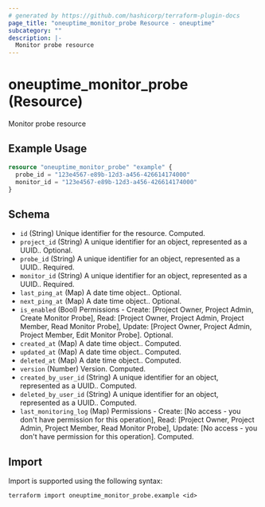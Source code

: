```yaml
---
# generated by https://github.com/hashicorp/terraform-plugin-docs
page_title: "oneuptime_monitor_probe Resource - oneuptime"
subcategory: ""
description: |-
  Monitor probe resource
---
```


# oneuptime_monitor_probe (Resource)

Monitor probe resource

## Example Usage

```terraform
resource "oneuptime_monitor_probe" "example" {
  probe_id = "123e4567-e89b-12d3-a456-426614174000"
  monitor_id = "123e4567-e89b-12d3-a456-426614174000"
}
```

## Schema

- `id` (String) Unique identifier for the resource. Computed.
- `project_id` (String) A unique identifier for an object, represented as a UUID.. Optional.
- `probe_id` (String) A unique identifier for an object, represented as a UUID.. Required.
- `monitor_id` (String) A unique identifier for an object, represented as a UUID.. Required.
- `last_ping_at` (Map) A date time object.. Optional.
- `next_ping_at` (Map) A date time object.. Optional.
- `is_enabled` (Bool) Permissions - Create: [Project Owner, Project Admin, Create Monitor Probe], Read: [Project Owner, Project Admin, Project Member, Read Monitor Probe], Update: [Project Owner, Project Admin, Project Member, Edit Monitor Probe]. Optional.
- `created_at` (Map) A date time object.. Computed.
- `updated_at` (Map) A date time object.. Computed.
- `deleted_at` (Map) A date time object.. Computed.
- `version` (Number) Version. Computed.
- `created_by_user_id` (String) A unique identifier for an object, represented as a UUID.. Computed.
- `deleted_by_user_id` (String) A unique identifier for an object, represented as a UUID.. Computed.
- `last_monitoring_log` (Map) Permissions - Create: [No access - you don't have permission for this operation], Read: [Project Owner, Project Admin, Project Member, Read Monitor Probe], Update: [No access - you don't have permission for this operation]. Computed.

## Import

Import is supported using the following syntax:

```shell
terraform import oneuptime_monitor_probe.example <id>
```
